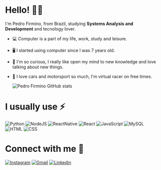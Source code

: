 # Hello! 🖐🏻

I'm Pedro Firmino, from Brazil, studying **Systems Analysis and Development** and tecnology lover.
- 💻 Computer is a part of my life, work, study and leisure.
- 🖥 I started using computer since I was 7 years old.
- 🧐 I'm so curious, I really like open my mind to new knowledge and love talking about new things.
- 🚗 I love cars and motorsport so much, I'm virtual racer on free times.


  ![Pedro Firmino GitHub stats](https://github-readme-stats.vercel.app/api?username=pedrohfirmino&show_icons=true&theme=dracula)

# I usually use ⚡

![Python](https://img.shields.io/badge/Python-14354C?style=for-the-badge&logo=python&logoColor=white)
![NodeJS](https://img.shields.io/badge/Node.js-43853D?style=for-the-badge&logo=node.js&logoColor=white)
![ReactNative](https://img.shields.io/badge/React_Native-20232A?style=for-the-badge&logo=react&logoColor=61DAFB)
![React](https://img.shields.io/badge/React-20232A?style=for-the-badge&logo=react&logoColor=61DAFB)
![JavaScript](https://img.shields.io/badge/JavaScript-F7DF1E?style=for-the-badge&logo=javascript&logoColor=black)
![MySQL](https://img.shields.io/badge/MySQL-00000F?style=for-the-badge&logo=mysql&logoColor=white)
![HTML](https://img.shields.io/badge/HTML-239120?style=for-the-badge&logo=html5&logoColor=white)
![CSS](https://img.shields.io/badge/CSS-239120?&style=for-the-badge&logo=css3&logoColor=white)


# Connect with me 🔗
  
[![Instagram](https://img.shields.io/badge/Instagram-E4405F?style=for-the-badge&logo=instagram&logoColor=white)](https://www.instagram.com/ph.firmino/)
[![Gmail](https://img.shields.io/badge/Gmail-D14836?style=for-the-badge&logo=gmail&logoColor=white)](https://mail.google.com/mail/u/0/?tab=rm&ogbl#inbox?compose=CllgCKCFTNfFvhKwFmMsxfGkBkQPSSljHWQQwvCZgqvWMCqzKJLgfgpgzslhpPzjSWlXfrKPlzL)
[![Linkedin](https://img.shields.io/badge/LinkedIn-0077B5?style=for-the-badge&logo=linkedin&logoColor=white)](https://www.linkedin.com/in/pedro-henrique-firmino-84a77b1a1/)
